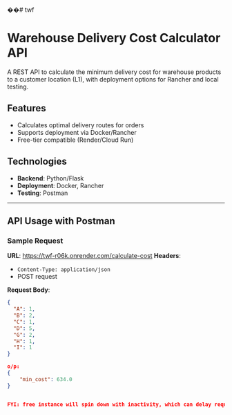 ��#   t w f 

# Warehouse Delivery Cost Calculator API

A REST API to calculate the minimum delivery cost for warehouse products to a customer location (L1), with deployment options for Rancher and local testing.

## Features
- Calculates optimal delivery routes for orders
- Supports deployment via Docker/Rancher
- Free-tier compatible (Render/Cloud Run)

## Technologies
- **Backend**: Python/Flask
- **Deployment**: Docker, Rancher
- **Testing**: Postman

---

## API Usage with Postman

### Sample Request
**URL**: https://twf-r06k.onrender.com/calculate-cost 
**Headers**:
- `Content-Type: application/json`
- POST request

**Request Body**:
```json
{
  "A": 1,
  "B": 2,
  "C": 1,
  "D": 5,
  "G": 2,
  "H": 1,
  "I": 1
}

o/p:
{
    "min_cost": 634.0
}


FYI: free instance will spin down with inactivity, which can delay requests by 50 seconds or more
